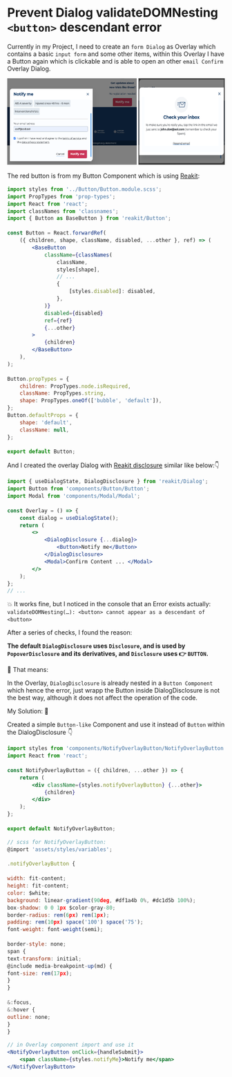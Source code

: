 # Prevent Dialog validateDOMNesting `<button>` descendant error

Currently in my Project, I need to create an `form Dialog` as Overlay which contains a basic `input form` and some other items, within this Overlay I have a Button again which is clickable and is able to open an other `email Confirm` Overlay Dialog.

<img src='./image/overlay_dialog-with_button.png' alt='overlay_dialog' width='300px' height='200px'/>
<img src='./image/overlay5.png' alt='overlay_dialog' width='200px' height='200px'/>

The red button is from my Button Component which is using [Reakit](https://reakit.io/docs/get-started/):

```jsx
import styles from '../Button/Button.module.scss';
import PropTypes from 'prop-types';
import React from 'react';
import classNames from 'classnames';
import { Button as BaseButton } from 'reakit/Button';

const Button = React.forwardRef(
	({ children, shape, className, disabled, ...other }, ref) => (
		<BaseButton
			className={classNames(
				className,
				styles[shape],
				// ...
				{
					[styles.disabled]: disabled,
				},
			)}
			disabled={disabled}
			ref={ref}
			{...other}
		>
			{children}
		</BaseButton>
	),
);

Button.propTypes = {
	children: PropTypes.node.isRequired,
	className: PropTypes.string,
	shape: PropTypes.oneOf(['bubble', 'default']),
};
Button.defaultProps = {
	shape: 'default',
	className: null,
};

export default Button;
```

And I created the overlay Dialog with [Reakit disclosure](https://reakit.io/docs/disclosure/) similar like below:👇

```jsx
import { useDialogState, DialogDisclosure } from 'reakit/Dialog';
import Button from 'components/Button/Button';
import Modal from 'components/Modal/Modal';

const Overlay = () => {
	const dialog = useDialogState();
	return (
		<>
			<DialogDisclosure {...dialog}>
				<Button>Notify me</Button>
			</DialogDisclosure>
			<Modal>Confirm Content ... </Modal>
		</>
	);
};
// ...
```

💥 It works fine, but I noticed in the console that an Error exists actually: `validateDOMNesting(…): <button> cannot appear as a descendant of <button>`

After a series of checks, I found the reason:

**The default `DialogDisclosure` uses `Disclosure`, and is used by `PopoverDisclosure` and its derivatives, and `Disclosure` uses 👉 `BUTTON`.**

🧚 That means:

In the Overlay, `DialogDisclosure` is already nested in a `Button Component` which hence the error, just wrapp the Button inside DialogDisclosure is not the best way, although it does not affect the operation of the code.

My Solution: 🍭

Created a simple `Button-like` Component and use it instead of `Button` within the DialogDisclosure 👇

```jsx
import styles from 'components/NotifyOverlayButton/NotifyOverlayButton.module.scss';
import React from 'react';

const NotifyOverlayButton = ({ children, ...other }) => {
	return (
		<div className={styles.notifyOverlayButton} {...other}>
			{children}
		</div>
	);
};

export default NotifyOverlayButton;
```

```jsx
// scss for NotifyOverlayButton:
@import 'assets/styles/variables';

.notifyOverlayButton {

width: fit-content;
height: fit-content;
color: $white;
background: linear-gradient(90deg, #df1a4b 0%, #dc1d5b 100%);
box-shadow: 0 0 1px $color-gray-80;
border-radius: rem(6px) rem(1px);
padding: rem(10px) space('100') space('75');
font-weight: font-weight(semi);

border-style: none;
span {
text-transform: initial;
@include media-breakpoint-up(md) {
font-size: rem(17px);
}
}

&:focus,
&:hover {
outline: none;
}
}
```

```jsx
// in Overlay component import and use it
<NotifyOverlayButton onClick={handleSubmit}>
	<span className={styles.notifyMe}>Notify me</span>
</NotifyOverlayButton>
```
